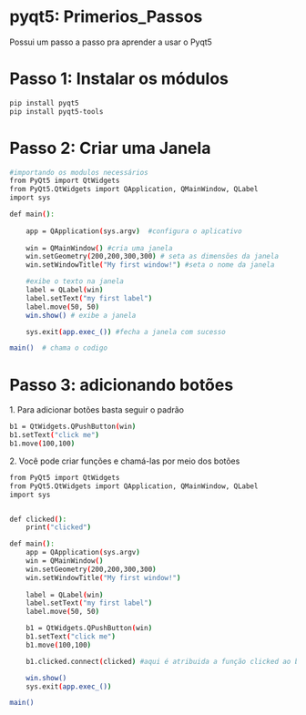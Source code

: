 # pyqt5: Primerios_Passos
Possui um passo a passo pra aprender a usar o Pyqt5
<h1>Passo 1: Instalar os módulos</h1>

```bash
pip install pyqt5
pip install pyqt5-tools
```
<h1>Passo 2: Criar uma Janela</h1>

```bash
#importando os modulos necessários
from PyQt5 import QtWidgets
from PyQt5.QtWidgets import QApplication, QMainWindow, QLabel
import sys

def main():
   
    app = QApplication(sys.argv)  #configura o aplicativo
    
    win = QMainWindow() #cria uma janela
    win.setGeometry(200,200,300,300) # seta as dimensões da janela
    win.setWindowTitle("My first window!") #seta o nome da janela

    #exibe o texto na janela
    label = QLabel(win)
    label.setText("my first label")
    label.move(50, 50)  
    win.show() # exibe a janela

    sys.exit(app.exec_()) #fecha a janela com sucesso

main()  # chama o codigo
```
<h1>Passo 3: adicionando botões</h1>
<p>1. Para adicionar botões basta seguir o padrão</p>

```bash
b1 = QtWidgets.QPushButton(win)
b1.setText("click me")
b1.move(100,100) 
```
<p>2. Você pode criar funções e chamá-las por meio dos botões</p>

```bash
from PyQt5 import QtWidgets
from PyQt5.QtWidgets import QApplication, QMainWindow, QLabel
import sys


def clicked():
    print("clicked") 

def main():
    app = QApplication(sys.argv)
    win = QMainWindow()
    win.setGeometry(200,200,300,300) 
    win.setWindowTitle("My first window!") 
    
    label = QLabel(win)
    label.setText("my first label")
    label.move(50, 50)  

    b1 = QtWidgets.QPushButton(win)
    b1.setText("click me")
    b1.move(100,100) 

    b1.clicked.connect(clicked) #aqui é atribuida a função clicked ao botão b1

    win.show()
    sys.exit(app.exec_())

main()
```

